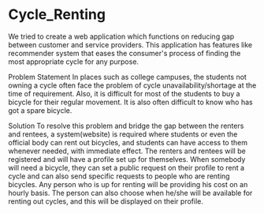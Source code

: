 # Cycle_Renting

We tried to create a web application which functions on reducing gap between customer and service providers.
This application has features like recommender system that eases the consumer's process of finding the most appropriate cycle for any purpose.

Problem Statement
In places such as college campuses, the students not owning a cycle often face the problem of cycle unavailability/shortage at the time of requirement. Also, it is difficult for most of the students to buy a bicycle for their regular movement. It is also often difficult to know who has got a spare bicycle.

Solution
To resolve this problem and bridge the gap between the renters and rentees, a system(website) is required where students or even the official body can rent out bicycles, and students can have access to them whenever needed, with immediate effect.
The renters and rentees will be registered and will have a profile set up for themselves. When somebody will need a bicycle, they can set a public request on their profile to rent a cycle and can also send specific requests to people who are renting bicycles. Any person who is up for renting will be providing his cost on an hourly basis. The person can also choose when he/she will be available for renting out cycles, and this will be displayed on their profile. 

